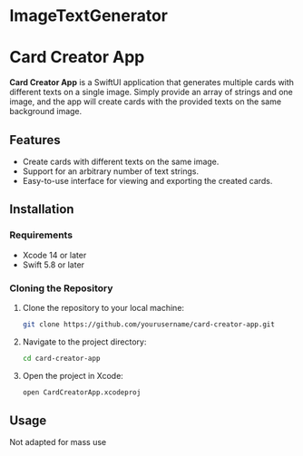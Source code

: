 # ImageTextGenerator
# Card Creator App

**Card Creator App** is a SwiftUI application that generates multiple cards with different texts on a single image. Simply provide an array of strings and one image, and the app will create cards with the provided texts on the same background image.

## Features

- Create cards with different texts on the same image.
- Support for an arbitrary number of text strings.
- Easy-to-use interface for viewing and exporting the created cards.

## Installation

### Requirements

- Xcode 14 or later
- Swift 5.8 or later

### Cloning the Repository

1. Clone the repository to your local machine:

    ```bash
    git clone https://github.com/yourusername/card-creator-app.git
    ```

2. Navigate to the project directory:

    ```bash
    cd card-creator-app
    ```

3. Open the project in Xcode:

    ```bash
    open CardCreatorApp.xcodeproj
    ```

## Usage

Not adapted for mass use